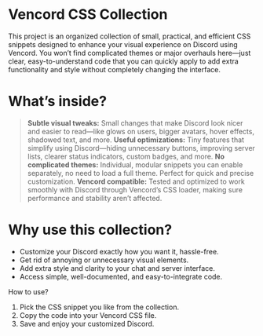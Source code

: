 # Vencord CSS Collection

This project is an organized collection of small, practical, and efficient CSS snippets designed to enhance your visual experience on Discord using Vencord.
You won’t find complicated themes or major overhauls here—just clear, easy-to-understand code that you can quickly apply to add extra functionality and style without completely changing the interface.

# What’s inside?
> **Subtle visual tweaks:**
Small changes that make Discord look nicer and easier to read—like glows on users, bigger avatars, hover effects, shadowed text, and more.
> **Useful optimizations:**
Tiny features that simplify using Discord—hiding unnecessary buttons, improving server lists, clearer status indicators, custom badges, and more.
> **No complicated themes:**
Individual, modular snippets you can enable separately, no need to load a full theme. Perfect for quick and precise customization.
> **Vencord compatible:**
Tested and optimized to work smoothly with Discord through Vencord’s CSS loader, making sure performance and stability aren’t affected.

# Why use this collection?

* Customize your Discord exactly how you want it, hassle-free.
* Get rid of annoying or unnecessary visual elements.
* Add extra style and clarity to your chat and server interface.
* Access simple, well-documented, and easy-to-integrate code.

How to use?

1. Pick the CSS snippet you like from the collection.
2. Copy the code into your Vencord CSS file.
3. Save and enjoy your customized Discord.
